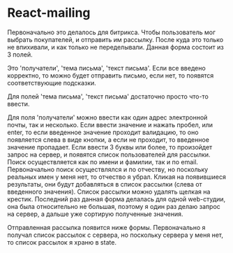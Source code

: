 # React-mailing

Первоначально это делалось для битрикса. Чтобы пользователь мог выбрать покупателей, и отправить им рассылку. После куда это только не впихивали, и как только не переделывали. Данная форма состоит из 3 полей.

Это 'получатели', 'тема письма', 'текст письма'. Если все введено корректно, то можно будет отправить письмо, если нет, то появятся соответствующие подсказки.

Для полей 'тема письма', 'текст письма' достаточно просто что-то ввести.

Для поля 'получатели' можно ввести как один адрес электронной почты, так и несколько. Если ввести значение и нажать пробел, или enter, то если введенное значение проходит валидацию, то оно появляется слева в виде кнопки, а если не проходит, то введенное значение пропадает. Если ввести 3 буквы или более, то произойдет запрос на сервер, и появятся список пользователей для рассылки. Поиск осуществляется как по имени и фамилии, так и по email. Первоначально поиск осуществлялся и по отчеству, но поскольку реальных имен у меня нет, то отчество я убрал. Кликая на появившиеся результаты, они будут добавляться в список рассылки (слева от введенного значения). Список рассылки можно удалять щелкая на крестик. Последний раз данная форма делалась для одной web-студии, она была относительно не большая, поэтому я один раз делаю запрос на сервер, а дальше уже сортирую полученные значения.

Отправленная рассылка появится ниже формы. Первоначально я получал список рассылок с сервера, но поскольку сервера у меня нет, то список рассылок я храню в state.
